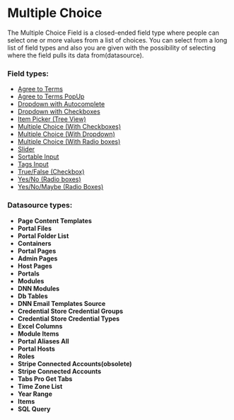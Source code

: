# **Multiple Choice**

The Multiple Choice Field is a closed-ended field type where people can select one or more values from a list of choices. You can select from a long list of field types and also you are given with the possibility of selecting where the field pulls its data from(datasource).
### Field types:
* [Agree to Terms](/action-form/form-fields/form-fields-types/multiple-choice/agree-to-terms.html)
* [Agree to Terms PopUp](/action-form/form-fields/form-fields-types/multiple-choice/agree-to-terms-popup.html)
* [Dropdown with Autocomplete](/action-form/form-fields/form-fields-types/multiple-choice/dropdown-with-autocomplete.html)
* [Dropdown with Checkboxes](/action-form/form-fields/form-fields-types/multiple-choice/dropdown-with-checkboxes.html)
* [Item Picker \(Tree View\)](/action-form/form-fields/form-fields-types/multiple-choice/item-picker-tree-view.html)
* [Multiple Choice \(With Checkboxes\)](/action-form/form-fields/form-fields-types/multiple-choice/multiple-choice-with-checkboxes.html)
* [Multiple Choice \(With Dropdown\)](/action-form/form-fields/form-fields-types/multiple-choice/multiple-choice-with-dropdown.html)
* [Multiple Choice \(With Radio boxes\)](/action-form/form-fields/form-fields-types/multiple-choice/multiple-choice-with-radio-boxes.html)
* [Slider](/action-form/form-fields/form-fields-types/multiple-choice/slider.html)
* [Sortable Input](/action-form/form-fields/form-fields-types/multiple-choice/sortable-input.html)
* [Tags Input](/action-form/form-fields/form-fields-types/multiple-choice/tags-input.html)
* [True/False \(Checkbox\)](/action-form/form-fields/form-fields-types/multiple-choice/truefalse-checkbox.html)
* [Yes/No \(Radio boxes\)](/action-form/form-fields/form-fields-types/multiple-choice/yesno-radio-boxes.html)
* [Yes/No/Maybe \(Radio Boxes\)](/action-form/form-fields/form-fields-types/multiple-choice/yesnomaybe-radio-boxes.html)

### Datasource types:
* **Page Content Templates**
* **Portal Files**
* **Portal Folder List**
* **Containers**
* **Portal Pages**
* **Admin Pages**
* **Host Pages**
* **Portals**
* **Modules**
* **DNN Modules**
* **Db Tables**
* **DNN Email Templates Source**
* **Credential Store Credential Groups**
* **Credential Store Credential Types**
* **Excel Columns**
* **Module Items**
* **Portal Aliases All**
* **Portal Hosts**
* **Roles**
* **Stripe Connected Accounts(obsolete)**
* **Stripe Connected Accounts**
* **Tabs Pro Get Tabs**
* **Time Zone List**
* **Year Range**
* **Items**
* **SQL Query**
